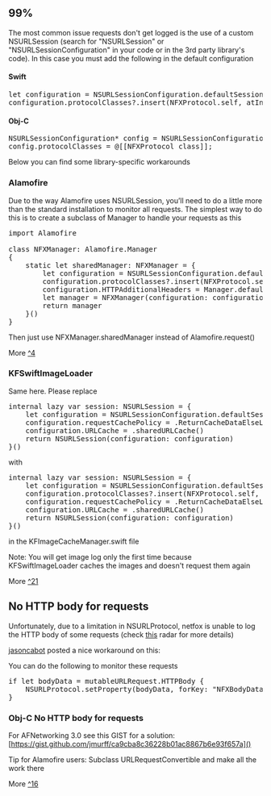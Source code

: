 ## 99%

The most common issue requests don't get logged is the use of a custom NSURLSession (search for "NSURLSession" or "NSURLSessionConfiguration" in your code or in the 3rd party library's code).
In this case you must add the following in the default configuration

#### Swift
<pre>
let configuration = NSURLSessionConfiguration.defaultSessionConfiguration()
configuration.protocolClasses?.insert(NFXProtocol.self, atIndex: 0)
</pre>

#### Obj-C
<pre>
NSURLSessionConfiguration* config = NSURLSessionConfiguration.defaultSessionConfiguration;
config.protocolClasses = @[[NFXProtocol class]];
</pre>

Below you can find some library-specific workarounds

### Alamofire

Due to the way Alamofire uses NSURLSession, you’ll need to do a little more than the standard installation to monitor all requests. The simplest way to do this is to create a subclass of Manager to handle your requests as this

<pre>
import Alamofire

class NFXManager: Alamofire.Manager
{
    static let sharedManager: NFXManager = {
        let configuration = NSURLSessionConfiguration.defaultSessionConfiguration()
        configuration.protocolClasses?.insert(NFXProtocol.self, atIndex: 0)
        configuration.HTTPAdditionalHeaders = Manager.defaultHTTPHeaders
        let manager = NFXManager(configuration: configuration)
        return manager
    }()
}
</pre>

Then just use NFXManager.sharedManager instead of Alamofire.request()

More [^4](https://github.com/kasketis/netfox/issues/4)

### KFSwiftImageLoader

Same here. Please replace

<pre>
internal lazy var session: NSURLSession = {
    let configuration = NSURLSessionConfiguration.defaultSessionConfiguration()
    configuration.requestCachePolicy = .ReturnCacheDataElseLoad
    configuration.URLCache = .sharedURLCache()
    return NSURLSession(configuration: configuration)
}()
</pre>

with

<pre>
internal lazy var session: NSURLSession = {
    let configuration = NSURLSessionConfiguration.defaultSessionConfiguration()
    configuration.protocolClasses?.insert(NFXProtocol.self, atIndex: 0) //added line
    configuration.requestCachePolicy = .ReturnCacheDataElseLoad
    configuration.URLCache = .sharedURLCache()
    return NSURLSession(configuration: configuration)
}()
</pre>

in the KFImageCacheManager.swift file

Note: You will get image log only the first time because KFSwiftImageLoader caches the images and doesn't request them again

More [^21](https://github.com/kasketis/netfox/issues/21)

## No HTTP body for requests

Unfortunately, due to a limitation in NSURLProtocol, netfox is unable to log the HTTP body of some requests (check [this][1] radar for more details)

[jasoncabot][2] posted a nice workaround on this:

You can do the following to monitor these requests
<pre>
if let bodyData = mutableURLRequest.HTTPBody {
    NSURLProtocol.setProperty(bodyData, forKey: "NFXBodyData", inRequest: mutableURLRequest)
}
</pre>

### Obj-C No HTTP body for requests
For AFNetworking 3.0 see this GIST for a solution:
[https://gist.github.com/jmurff/ca9cba8c36228b01ac8867b6e93f657a]()

Tip for Alamofire users: Subclass URLRequestConvertible and make all the work there

More [^16](https://github.com/kasketis/netfox/issues/16)

[1]:	http://openradar.appspot.com/15993891
[2]:	https://github.com/jasoncabot
